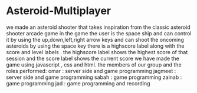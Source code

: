 # Asteroid-Multiplayer
we made an asteroid shooter that takes inspiration from the classic asteroid shooter arcade game
in the game the user is the space ship and can control it by using the up,down,left,right arrow keys and can shoot the oncoming asteroids by using the space key
there is a highscore label along with the score and level labels . the highscore label shows the highest score of that session and the score label shows the current score
we have made the game using javascript , css and html.
the members of our group and the roles performed:
omar : server side and game programming
jagmeet : server side and game programming
sabah : game programming
zainab : game programming 
jad : game programming and recording

